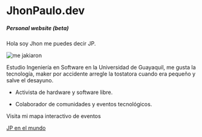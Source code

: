 # JhonPaulo.dev

##### Personal website (beta)

Hola soy Jhon me puedes decir JP.

![me jakiaron](https://github.com/jhonpaulo98/AboutMe/blob/master/media/jp_hack.jpg) 

Estudio Ingeniería en Software en la Universidad de Guayaquil, me gusta la tecnología, maker por accidente arregle la tostatora cuando era pequeño y salve el desayuno.

* Activista de hardware y software libre.

* Colaborador de comunidades y eventos tecnológicos.

Visita mi mapa interactivo de eventos

[JP en el mundo](https://gist.github.com/25ecb143aead8a19acdb36469155cd22)


